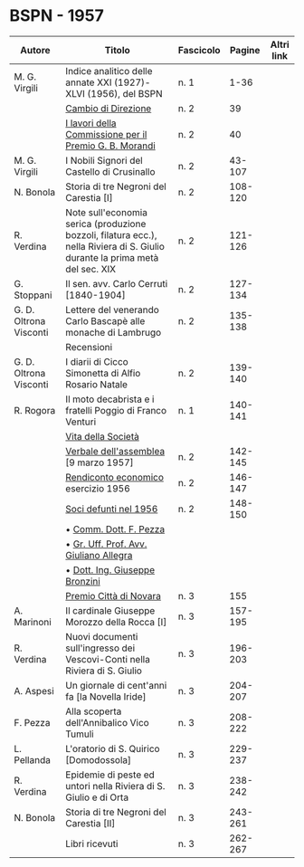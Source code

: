 # BSPN - 1957

| Autore                 | Titolo                                                                                                                       | Fascicolo | Pagine  | Altri link |
|------------------------|------------------------------------------------------------------------------------------------------------------------------|-----------|---------|------------|
| M. G. Virgili          | Indice analitico delle annate XXI (1927)-XLVI (1956), del BSPN                                                               | n. 1      | 1-36    |            |
|                        | [Cambio di Direzione](http://www.ssno.it/BSPNo/bspn_vita57.html#dir)                                                         | n. 2      | 39      |            |
|                        | [I lavori della Commissione per il Premio G. B. Morandi](http://www.ssno.it/BSPNo/bspn_vita57.html#mor)                      | n. 2      | 40      |            |
| M. G. Virgili          | I Nobili Signori del Castello di Crusinallo                                                                                  | n. 2      | 43-107  |            |
| N. Bonola              | Storia di tre Negroni del Carestia [I]                                                                                       | n. 2      | 108-120 |            |
| R. Verdina             | Note sull'economia serica (produzione bozzoli, filatura ecc.), nella Riviera di S. Giulio durante la prima metà del sec. XIX | n. 2      | 121-126 |            |
| G. Stoppani            | Il sen. avv. Carlo Cerruti [1840-1904]                                                                                       | n. 2      | 127-134 |            |
| G. D. Oltrona Visconti | Lettere del venerando Carlo Bascapè alle monache di Lambrugo                                                                 | n. 2      | 135-138 |            |
|                        | Recensioni                                                                                                                   |           |         |            |
| G. D. Oltrona Visconti | I diarii di Cicco Simonetta di Alfio Rosario Natale                                                                          | n. 2      | 139-140 |            |
| R. Rogora              | Il moto decabrista e i fratelli Poggio di Franco Venturi                                                                     | n. 1      | 140-141 |            |
|                        | [Vita della Società](http://www.ssno.it/BSPNo/bspn_vita57.html#570)                                                          |           |         |            |
|                        | [Verbale dell'assemblea](http://www.ssno.it/BSPNo/bspn_vita57.html#571) [9 marzo 1957]                                       | n. 2      | 142-145 |            |
|                        | [Rendiconto economico](http://www.ssno.it/BSPNo/bspn_vita57.html#572) esercizio 1956                                         | n. 2      | 146-147 |            |
|                        | [Soci defunti nel 1956](http://www.ssno.it/BSPNo/bspn_vita57.html#573)                                                       | n. 2      | 148-150 |            |
|                        | • [Comm. Dott. F. Pezza](http://www.ssno.it/BSPNo/bspn_vita57.html#573-1)                                                    |           |         |            |
|                        | • [Gr. Uff. Prof. Avv. Giuliano Allegra](http://www.ssno.it/BSPNo/bspn_vita57.html#573-2)                                    |           |         |
|                        | • [Dott. Ing. Giuseppe Bronzini](http://www.ssno.it/BSPNo/bspn_vita57.html#573-3)                                            |           |         |            |
|                        | [Premio Città di Novara](http://www.ssno.it/BSPNo/bspn_vita57.html#nov)                                                      | n. 3      | 155     |            |
| A. Marinoni            | Il cardinale Giuseppe Morozzo della Rocca [I]                                                                                | n. 3      | 157-195 |            |
| R. Verdina             | Nuovi documenti sull'ingresso dei Vescovi-Conti nella Riviera di S. Giulio                                                   | n. 3      | 196-203 |            |
| A. Aspesi              | Un giornale di cent'anni fa [la Novella Iride]                                                                               | n. 3      | 204-207 |            |
| F. Pezza               | Alla scoperta dell'Annibalico Vico Tumuli                                                                                    | n. 3      | 208-222 |            |
| L. Pellanda            | L'oratorio di S. Quirico [Domodossola]                                                                                       | n. 3      | 229-237 |            |
| R. Verdina             | Epidemie di peste ed untori nella Riviera di S. Giulio e di Orta                                                             | n. 3      | 238-242 |            |
| N. Bonola              | Storia di tre Negroni del Carestia [II]                                                                                      | n. 3      | 243-261 |            |
|                        | Libri ricevuti                                                                                                               | n. 3      | 262-267 |            | |

